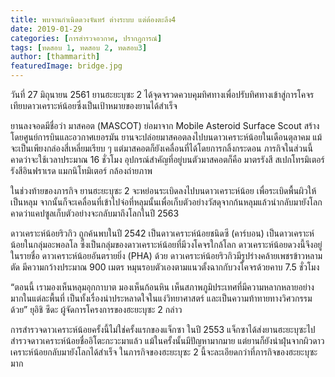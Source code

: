 ```yaml
---
title: พบจานกำเนิดดวงจันทร์ ต่างระบบ แต่ต้องตะลึง4
date: 2019-01-29
categories: [การสำรวจอวกาศ, ปรากฏการณ์]
tags: [ทดสอบ 1, ทดสอบ 2, ทดสอบ3]
author: [thammarith]
featuredImage: bridge.jpg
---
```


วันที่ 27 มิถุนายน 2561 ยานฮะยะบุซะ 2 ได้จุดจรวดควบคุมทิศทางเพื่อปรับทิศทางเข้าสู่การโคจรเทียบดาวเคราะห์น้อยซึ่งเป็นเป้าหมายของยานได้สำเร็จ

ยานลงจอดมีชื่อว่า มาสคอต (MASCOT) ย่อมาจาก Mobile Asteroid Surface Scout สร้างโดยศูนย์การบินและอวกาศเยอรมัน ยานจะปล่อยมาสคอตลงไปบนดาวเคราะห์น้อยในเดือนตุลาคม แม้จะเป็นเพียงกล่องสี่เหลี่ยมเรียบ ๆ แต่มาสคอตก็ยังเคลื่อนที่ได้โดยการกลิ้งกระดอน ภารกิจในส่วนนี้คาดว่าจะใช้เวลาประมาณ 16 ชั่วโมง อุปกรณ์สำคัญที่อยู่บนตัวมาสคอตก็คือ มาตรรังสี สเปกโทรมิเตอร์รังสีอินฟราเรด แมกนิโทมิเตอร์ กล้องถ่ายภาพ

ในช่วงท้ายของภารกิจ ยานฮะยะบุซะ 2 จะหย่อนระเบิดลงไปบนดาวเคราะห์น้อย เพื่อระเบิดพื้นผิวให้เป็นหลุม จากนั้นก็จะเคลื่อนที่เข้าไปจ่อที่หลุมนั้นเพื่อเก็บตัวอย่างวัสดุจากก้นหลุมแล้วนำกลับมายังโลก คาดว่าแคปซูลเก็บตัวอย่างจะกลับมาถึงโลกในปี 2563

ดาวเคราะห์น้อยริวกิว ถูกค้นพบในปี 2542 เป็นดาวเคราะห์น้อยชนิดซี (คาร์บอน) เป็นดาวเคราะห์น้อยในกลุ่มอะพอลโล ซึ่งเป็นกลุ่มของดาวเคราะห์น้อยที่มีวงโคจรใกล้โลก ดาวเคราะห์น้อยดวงนี้จึงอยู่ในรายชื่อ ดาวเคราะห์น้อยอันตรายยิ่ง (PHA) ด้วย ดาวเคราะห์น้อยริวกิวมีรูปร่างคล้ายเพชรข้าวหลามตัด มีความกว้างประมาณ 900 เมตร หมุนรอบตัวเองตามแนวตั้งฉากกับวงโคจรด้วยคาบ 7.5 ชั่วโมง

“ตอนนี้ เรามองเห็นหลุมอุกกาบาต มองเห็นก้อนหิน เห็นสภาพภูมิประเทศที่มีความหลากหลายอย่างมากในแต่ละพื้นที่ เป็นทั้งเรื่องน่าประหลาดใจในแง่วิทยาศาสตร์ และเป็นความท้าทายทางวิศวกรรมด้วย” ยุอิชิ ซึดะ ผู้จัดการโครงการของฮะยะบุซะ 2 กล่าว

การสำรวจดาวเคราะห์น้อยครั้งนี้ไม่ใช่ครั้งแรกของแจ็กซา ในปี 2553 แจ็กซาได้ส่งยานฮะยะบุซะไปสำรวจดาวเคราะห์น้อยชื่ออิโตะกะวะมาแล้ว แม้ในครั้งนั้นมีปัญหามากมาย แต่ยานก็ยังนำฝุ่นจากผิวดาวเคราะห์น้อยกลับมายังโลกได้สำเร็จ ในภารกิจของฮะยะบุซะ 2 นี้จะละเอียดกว่าที่ภารกิจของฮะยะบุซะมาก
